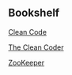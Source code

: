 ## Bookshelf

[Clean Code](./Clean_Code)

[The Clean Coder](./The_Clean_Coder)

[ZooKeeper](./ZooKeeper)